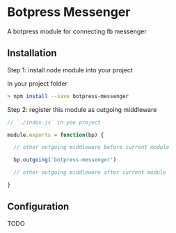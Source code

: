 # Botpress Messenger

A botpress module for connecting fb messenger

## Installation

Step 1: install node module into your project

In your project folder

```bash
> npm install --save botpress-messenger
```

Step 2: register this module as outgoing middleware

```javascript
// `./index.js` in you project

module.exports = function(bp) {

  // other outgoing middleware before current module

  bp.outgoing('botpress-messenger')

  // other outgoing middleware after current module

}
```

## Configuration

TODO
